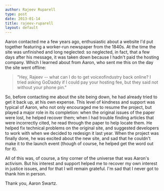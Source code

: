 ```yaml
---
author: Rajeev Ruparell
type: post
date: 2013-01-14
title: rajeev-ruparell
layout: default
---
```

Aaron contacted me a few years ago, enthusiastic about a website I'd put together featuring a worker-run newspaper from the 1840s. At the time the site was unfinished and long neglected: so neglected, in fact, that a few days after his message, it was taken down because I hadn't paid the hosting company. Which I learned about from Aaron, who sent me this on the day the site went offline:

> "Hey, Rajeev -- what can I do to get voiceofindustry back online? I tried asking GoDaddy if I could pay your hosting fee, but they said not without your phone pin."

So, before contacting me about the site being down, he had already tried to get it back up, at his own expense. This level of kindness and support was typical of Aaron, who not only encouraged me to resume the project, but played a major role in its completion: when the original issues of the paper were lost, he helped recover them; when I had trouble finding articles that were incorrectly cited, he read through the paper to help locate them. He helped fix technical problems on the original site, and suggested developers to work with when we decided to redesign it last year. When the project was finally done, he was excited about the new site, and sad that he couldn't make it to the launch event (though of course, he helped get the word out for it).

All of this was, of course, a tiny corner of the universe that was Aaron's activism. But his interest and support helped me to recover my own interest in justice issues, and for that I will remain grateful. I'm sad that I never got to thank him in person.

Thank you, Aaron Swartz.
